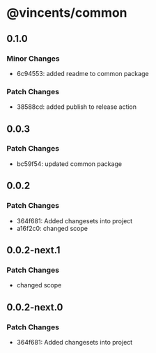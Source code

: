 # @vincents/common

## 0.1.0

### Minor Changes

- 6c94553: added readme to common package

### Patch Changes

- 38588cd: added publish to release action

## 0.0.3

### Patch Changes

- bc59f54: updated common package

## 0.0.2

### Patch Changes

- 364f681: Added changesets into project
- a16f2c0: changed scope

## 0.0.2-next.1

### Patch Changes

- changed scope

## 0.0.2-next.0

### Patch Changes

- 364f681: Added changesets into project
